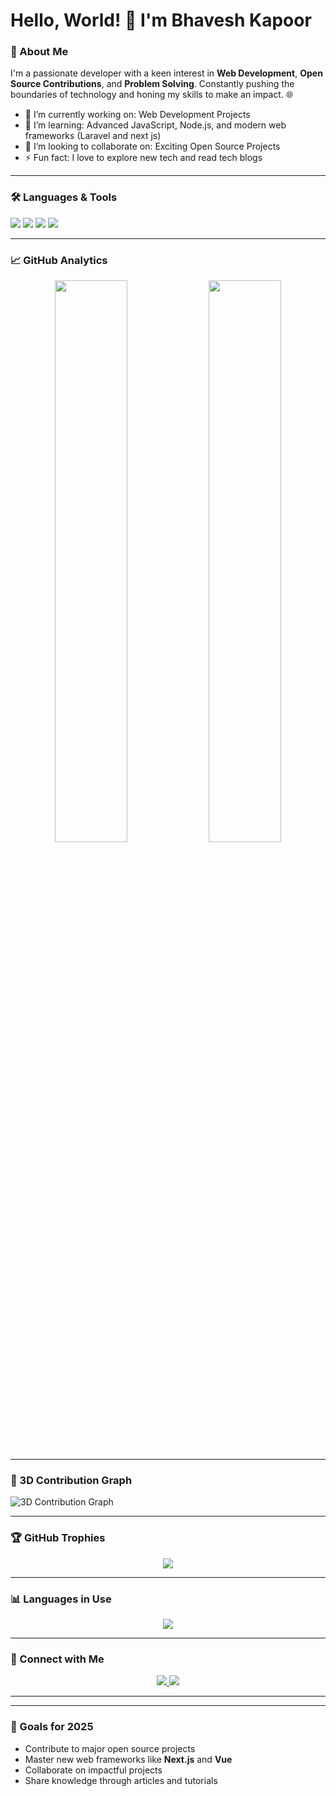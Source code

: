 # Hello, World! 👋 I'm Bhavesh Kapoor

### 🚀 About Me
I'm a passionate developer with a keen interest in **Web Development**, **Open Source Contributions**, and **Problem Solving**. Constantly pushing the boundaries of technology and honing my skills to make an impact. 🌐

- 🔭 I’m currently working on: Web Development Projects
- 🌱 I’m learning: Advanced JavaScript, Node.js, and modern web frameworks (Laravel and next js)
- 👯 I’m looking to collaborate on: Exciting Open Source Projects
- ⚡ Fun fact: I love to explore new tech and read tech blogs

---

### 🛠️ Languages & Tools
<p align="left">
  <img src="https://img.shields.io/badge/JavaScript-F7DF1E?style=for-the-badge&logo=javascript&logoColor=black">
  <img src="https://img.shields.io/badge/HTML-E34F26?style=for-the-badge&logo=html5&logoColor=white">
  <img src="https://img.shields.io/badge/CSS-1572B6?style=for-the-badge&logo=css3&logoColor=white">
  <img src="https://img.shields.io/badge/PHP-777BB4?style=for-the-badge&logo=php&logoColor=white">
</p>

---

### 📈 GitHub Analytics

<div align="center">
  <img src="https://github-readme-stats.vercel.app/api?username=Bhavesh-kapoor&show_icons=true&theme=tokyonight" width="48%" />
  <img src="https://github-readme-streak-stats.herokuapp.com/?user=Bhavesh-kapoor&theme=tokyonight" width="48%" />
</div>

---

### 🌌 3D Contribution Graph
![3D Contribution Graph](https://github.com/Bhavesh-kapoor/Bhavesh-kapoor/blob/main/profile-3d-contrib/profile-seasonal.svg)

---

### 🏆 GitHub Trophies
<p align="center">
  <img src="https://github-profile-trophy.vercel.app/?username=Bhavesh-kapoor&theme=onestar&no-frame=true&margin-w=15&margin-h=15" />
</p>

---

### 📊 Languages in Use
<p align="center">
  <img src="https://github-readme-stats.vercel.app/api/top-langs/?username=Bhavesh-kapoor&layout=compact&theme=tokyonight" />
</p>

---

### 🤝 Connect with Me
<p align="center">
  <a href="https://www.linkedin.com/in/bhavesh-kapoor-803773216/" target="_blank">
    <img src="https://img.shields.io/badge/LinkedIn-Bhavesh--Kapoor-blue?style=for-the-badge&logo=linkedin">
  </a>
  <a href="mailto:bhaveshkapoor09@gmail.com" target="_blank">
    <img src="https://img.shields.io/badge/Email-Contact%20Me-informational?style=for-the-badge&logo=gmail&color=EA4335">
  </a>
</p>

---
---

### 🥅 Goals for 2025
- Contribute to major open source projects
- Master new web frameworks like **Next.js** and **Vue**
- Collaborate on impactful projects
- Share knowledge through articles and tutorials
